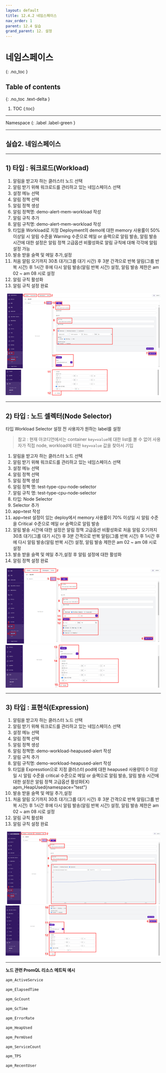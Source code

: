 ```yaml
---
layout: default
title: 12.4.2 네임스페이스
nav_order: 1
parent: 12.4 실습
grand_parent: 12. 설정
---
```


# 네임스페이스
{: .no_toc }

## Table of contents
{: .no_toc .text-delta }

1. TOC
{:toc}

---

<div class="code-example" markdown="1">
Namespace
{: .label .label-green }
</div>

---

## 실습2. 네임스페이스

---

## 1) 타입 : 워크로드(Workload)

1. 알림을 받고자 하는 클러스터 노드 선택
2. 알림 받기 위해 워크로드를 관리하고 있는 네임스페이스 선택
3. 설정 메뉴 선택
4. 알림 정책 선택
5. 알림 정책 생성
6. 알림 정책명: demo-alert-mem-workload 작성
7. 알림 규칙 추가
8. 알림 규칙명: demo-alert-mem-workload 작성
9. 타입을 Workload로 지정 Deployment의 demo에 대한 memory 사용률이 50% 이상일 시 알림 수준을 Warning 수준으로 메일 or 슬랙으로 알림 발송, 알림 발송 시간에 대한 설정은 알림 정책 고급옵션 비활성화로 알림 규칙에 대해 각각에 알림 설정 가능
10. 발송 받을 슬랙 및 메일 추가,설정
11. 처음 알림 오기까지 30초 대기(그룹 대기 시간) 후 3분 간격으로 반복 알림(그룹 반복 시간) 후 1시간 후에 다시 알림 발송(알림 반복 시간) 설정, 알림 발송 제한은 am 02 ~ am 08 시로 설정
12. 알림 규칙 활성화
13. 알림 규칙 설정 완료

![workload1.png](/assets/images/setting/workload1.png)
![workload2.png](/assets/images/setting/workload2.png)

---

## 2) 타입 : 노드 셀렉터(Node Selector)

타입 Workload Selector 설정 전 사용자가 원하는 label를 설정

> 참고 : 현재 아코디언에서는 container `key=value`에 대한 list를 볼 수 없어 사용자가 직접 node, workload에 대한 `key=value` 값을 찾아서 기입

1. 알림을 받고자 하는 클러스터 노드 선택
2. 알림 받기 위해 워크로드를 관리하고 있는 네임스페이스 선택
3. 설정 메뉴 선택
4. 알림 정책 선택
5. 알림 정책 생성
6. 알림 정책 명: test-type-cpu-node-selector
7. 알림 규칙 명: test-type-cpu-node-selector
8. 타입: Node Selector
9. Selector 추가
10. app=test 작성
11. app=test 설정이 있는 deploy에서 memory 사용률이 70% 이상일 시 알림 수준을 Critical 수준으로 메일 or 슬랙으로 알림 발송
12. 알림 발송 시간에 대한 설정은 알림 정책 고급옵션 비활성화로 처음 알림 오기까지 30초 대기(그룹 대기 시간) 후 3분 간격으로 반복 알림(그룹 반복 시간) 후 1시간 후에 다시 알림 발송(알림 반복 시간) 설정, 알림 발송 제한은 am 02 ~ am 08 시로 설정
13. 발송 받을 슬랙 및 메일 추가,설정 후 알림 설정에 대한 활성화
14. 알림 정책 설정 완료

![workload3.png](/assets/images/setting/workload3.png)
![workload4.png](/assets/images/setting/workload4.png)


---

## 3) 타입 : 표현식(Expression)

1. 알림을 받고자 하는 클러스터 노드 선택
2. 알림 받기 위해 워크로드를 관리하고 있는 네임스페이스 선택
3. 설정 메뉴 선택
4. 알림 정책 선택
5. 알림 정책 생성
6. 알림 정책명: demo-workload-heapused-alert 작성
7. 알림 규칙 추가
8. 알림 규칙명: demo-workload-heapused-alert 작성
9. 타입을 Expresstion으로 지정 클러스터 pod에 대한 heapused 사용량이 0 이상일 시 알림 수준을 critical 수준으로 메일 or 슬랙으로 알림 발송, 알림 발송 시간에 대한 설정은 알림 정책 고급옵션 활성화EX) apm_HeapUsed{namespace="test"}
10. 발송 받을 슬랙 및 메일 추가,설정
11. 처음 알림 오기까지 30초 대기(그룹 대기 시간) 후 3분 간격으로 반복 알림(그룹 반복 시간) 후 1시간 후에 다시 알림 발송(알림 반복 시간) 설정, 알림 발송 제한은 am 02 ~ am 08 시로 설정
12. 알림 규칙 활성화
13. 알림 규칙 설정 완료

![workload5.png](/assets/images/setting/workload5.png)
![workload6.png](/assets/images/setting/workload6.png)

---

**노드 관련 PromQL 리소스 메트릭 예시**

```bash
apm_ActiveService
```

```bash
apm_ElapsedTime
```

```bash
apm_GcCount
```

```bash
apm_GcTime
```

```bash
apm_ErrorRate
```

```bash
apm_HeapUsed
```

```bash
apm_PermUsed
```

```bash
apm_ServiceCount
```

```bash
apm_TPS
```

```bash
apm_RecentUser
```